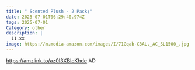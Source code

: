 ```yaml
---
title: " Scented Plush - 2 Pack;"
date: 2025-07-01T06:29:40.974Z
tags: 2025-07-01
Category: other
description: |
  11.xx
image: https://m.media-amazon.com/images/I/71Gqab-C8AL._AC_SL1500_.jpg
---
```

https://amzlink.to/az0I3XBIcKhde
AD
